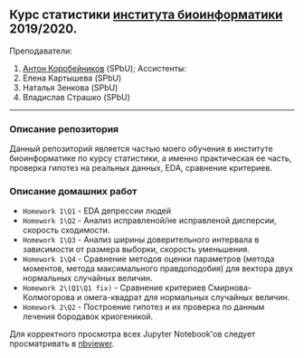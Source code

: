 ## Курс статистики [института биоинформатики](bioinf.me) 2019/2020.

Преподаватели: 
1. [Антон Коробейников](http://anton.korobeynikov.info/) (SPbU);
Ассистенты:
1. Елена Картышева (SPbU)
2. Наталья Зенкова (SPbU)
3. Владислав Страшко (SPbU)
----------------------------------------------
### Описание репозитория
Данный репозиторий является частью моего обучения в институте биоинформатике по курсу статистики, а именно практическая ее часть, 
проверка гипотез на реальных данных, EDA, сравнение критериев.

### Описание домашних работ
- `Homework 1\Q1` -  EDA депрессии людей
- `Homework 1\Q2` -  Анализ исправленой/не исправленой дисперсии, скорость сходимости.
- `Homework 1\Q3` -  Анализ ширины доверительного интервала в зависимости от размера выборки, скорость уменьшения.
- `Homework 1\Q4` -  Сравнение методов оценки параметров (метода моментов, метода максимального правдоподобия) для вектора двух нормальных случайных величин.
- `Homework 2\(Q1\Q1 fix)` -  Сравнение критериев Смирнова-Колмогорова и омега-квадрат для нормальных случайных величин.
- `Homework 2\Q2` -  Построение гипотез и их проверка по данным лечения бородавок криогеникой.

Для корректного просмотра всех Jupyter Notebook'ов следует просматривать в [nbviewer](https://nbviewer.jupyter.org).
